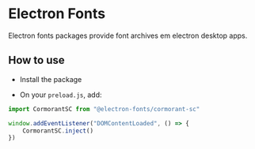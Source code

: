 # Electron Fonts

Electron fonts packages provide font archives em electron desktop apps.

## How to use

* Install the package

* On your `preload.js`, add:

```ts
import CormorantSC from "@electron-fonts/cormorant-sc"

window.addEventListener("DOMContentLoaded", () => {
    CormorantSC.inject()
})
```